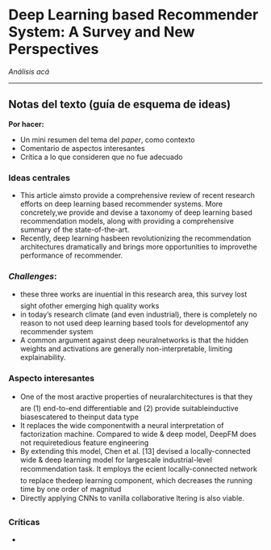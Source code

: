 # Deep Learning based Recommender System: A Survey and New Perspectives

*Análisis acá*

---
## Notas del texto (guía de esquema de ideas)
**Por hacer:**
- Un mini resumen del tema del *paper*, como contexto
- Comentario de aspectos interesantes
- Crítica a lo que consideren que no fue adecuado

### Ideas centrales
- This article aimsto provide a comprehensive review of recent research efforts on deep learning based recommender systems. More concretely,we provide and devise a taxonomy of deep learning based recommendation models, along with providing a comprehensive summary of the state-of-the-art.
- Recently, deep learning hasbeen revolutionizing the recommendation architectures dramatically and brings more opportunities to improvethe performance of recommender.

### *Challenges*:
- these three works are inuential in this research area, this survey lost sight ofother emerging high quality works
- in today’s research climate (and even industrial), there is completely no reason to not used deep learning based tools for developmentof any recommender system
- A common argument against deep neuralnetworks is that the hidden weights and activations are generally non-interpretable, limiting explainability.

### Aspecto interesantes
- One of the most aractive properties of neuralarchitectures is that they are (1) end-to-end differentiable and (2) provide suitableinductive biasescatered to theinput data type
-  It replaces the wide componentwith a neural interpretation of factorization machine. Compared to wide & deep model, DeepFM does not requiretedious feature engineering
-  By extending this model, Chen et al. [13] devised a locally-connected wide & deep learning model for largescale industrial-level recommendation task. It employs the ecient locally-connected network to replace thedeep learning component, which decreases the running time by one order of magnitud
- Directly applying CNNs to vanilla collaborative ltering is also viable.

### Críticas
- 
